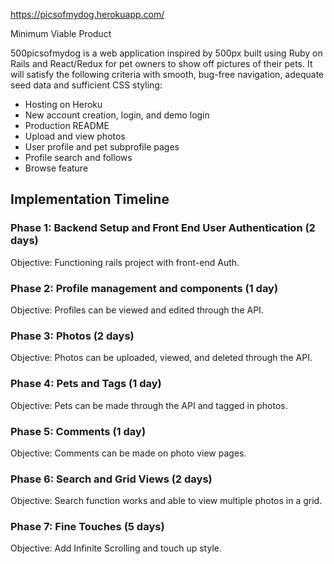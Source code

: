 https://picsofmydog.herokuapp.com/

Minimum Viable Product

500picsofmydog is a web application inspired by 500px built using Ruby on Rails and React/Redux for pet owners to show off pictures of their pets. It will satisfy the following criteria with smooth, bug-free navigation, adequate seed data and sufficient CSS styling:

* Hosting on Heroku
* New account creation, login, and demo login
* Production README
* Upload and view photos
* User profile and pet subprofile pages
* Profile search and follows
* Browse feature

## Implementation Timeline

### Phase 1: Backend Setup and Front End User Authentication (2 days)

Objective: Functioning rails project with front-end Auth.

### Phase 2: Profile management and components (1 day)

Objective: Profiles can be viewed and edited through the API.

### Phase 3: Photos (2 days)

Objective: Photos can be uploaded, viewed, and deleted through the API.

### Phase 4: Pets and Tags (1 day)

Objective: Pets can be made through the API and tagged in photos.

### Phase 5: Comments (1 day)

Objective: Comments can be made on photo view pages.

### Phase 6: Search and Grid Views (2 days)

Objective: Search function works and able to view multiple photos in a grid.

### Phase 7: Fine Touches (5 days)

Objective: Add Infinite Scrolling and touch up style.
